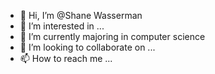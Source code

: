 - 👋 Hi, I’m @Shane Wasserman
- 👀 I’m interested in ...
- 🌱 I’m currently majoring in computer science
- 💞️ I’m looking to collaborate on ...
- 📫 How to reach me ...

<!---
ShaneWassy/ShaneWassy is a ✨ special ✨ repository because its `README.md` (this file) appears on your GitHub profile.
You can click the Preview link to take a look at your changes.
--->
